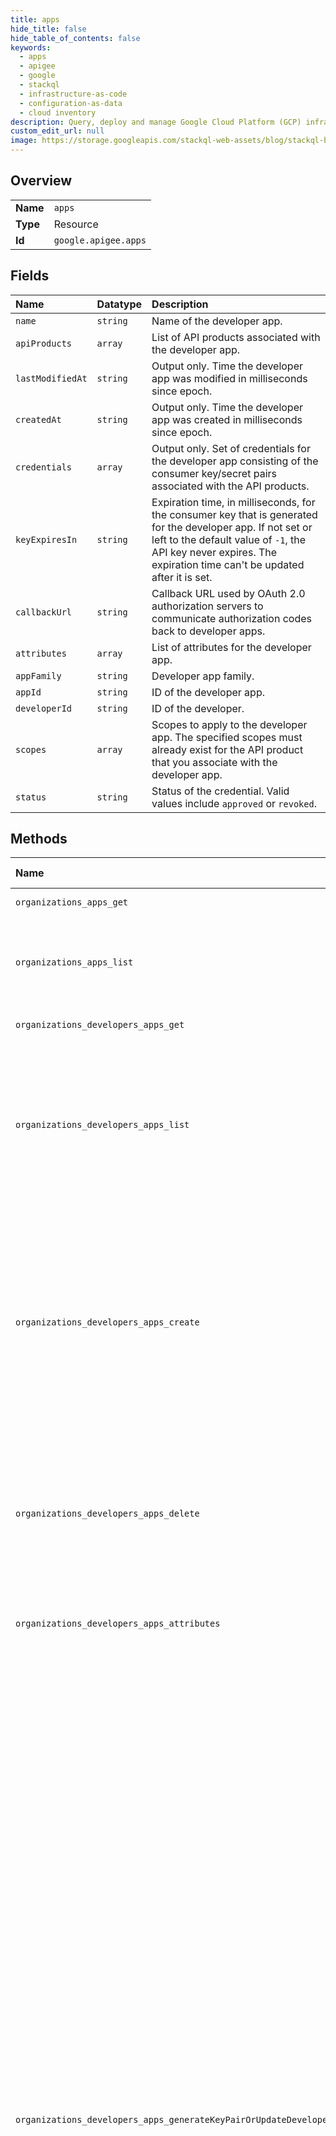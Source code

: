 ```yaml
---
title: apps
hide_title: false
hide_table_of_contents: false
keywords:
  - apps
  - apigee
  - google    
  - stackql
  - infrastructure-as-code
  - configuration-as-data
  - cloud inventory
description: Query, deploy and manage Google Cloud Platform (GCP) infrastructure and resources using SQL
custom_edit_url: null
image: https://storage.googleapis.com/stackql-web-assets/blog/stackql-blog-post-featured-image.png
---
```

  
    

## Overview
<table><tbody>
<tr><td><b>Name</b></td><td><code>apps</code></td></tr>
<tr><td><b>Type</b></td><td>Resource</td></tr>
<tr><td><b>Id</b></td><td><code>google.apigee.apps</code></td></tr>
</tbody></table>

## Fields
| Name | Datatype | Description |
|:-----|:---------|:------------|
| `name` | `string` | Name of the developer app. |
| `apiProducts` | `array` | List of API products associated with the developer app. |
| `lastModifiedAt` | `string` | Output only. Time the developer app was modified in milliseconds since epoch. |
| `createdAt` | `string` | Output only. Time the developer app was created in milliseconds since epoch. |
| `credentials` | `array` | Output only. Set of credentials for the developer app consisting of the consumer key/secret pairs associated with the API products. |
| `keyExpiresIn` | `string` | Expiration time, in milliseconds, for the consumer key that is generated for the developer app. If not set or left to the default value of `-1`, the API key never expires. The expiration time can't be updated after it is set. |
| `callbackUrl` | `string` | Callback URL used by OAuth 2.0 authorization servers to communicate authorization codes back to developer apps. |
| `attributes` | `array` | List of attributes for the developer app. |
| `appFamily` | `string` | Developer app family. |
| `appId` | `string` | ID of the developer app. |
| `developerId` | `string` | ID of the developer. |
| `scopes` | `array` | Scopes to apply to the developer app. The specified scopes must already exist for the API product that you associate with the developer app. |
| `status` | `string` | Status of the credential. Valid values include `approved` or `revoked`. |
## Methods
| Name | Accessible by | Required Params | Description |
|:-----|:--------------|:----------------|:------------|
| `organizations_apps_get` | `SELECT` | `appsId, organizationsId` | Gets the app profile for the specified app ID. |
| `organizations_apps_list` | `SELECT` | `organizationsId` | Lists IDs of apps within an organization that have the specified app status (approved or revoked) or are of the specified app type (developer or company). |
| `organizations_developers_apps_get` | `SELECT` | `appsId, developersId, organizationsId` | Returns the details for a developer app. |
| `organizations_developers_apps_list` | `SELECT` | `developersId, organizationsId` | Lists all apps created by a developer in an Apigee organization. Optionally, you can request an expanded view of the developer apps. A maximum of 100 developer apps are returned per API call. You can paginate the list of deveoper apps returned using the `startKey` and `count` query parameters. |
| `organizations_developers_apps_create` | `INSERT` | `developersId, organizationsId` | Creates an app associated with a developer. This API associates the developer app with the specified API product and auto-generates an API key for the app to use in calls to API proxies inside that API product. The `name` is the unique ID of the app that you can use in API calls. The `DisplayName` (set as an attribute) appears in the UI. If you don't set the `DisplayName` attribute, the `name` appears in the UI. |
| `organizations_developers_apps_delete` | `DELETE` | `appsId, developersId, organizationsId` | Deletes a developer app. **Note**: The delete operation is asynchronous. The developer app is deleted immediately, but its associated resources, such as app keys or access tokens, may take anywhere from a few seconds to a few minutes to be deleted. |
| `organizations_developers_apps_attributes` | `EXEC` | `appsId, developersId, organizationsId` | Updates attributes for a developer app. This API replaces the current attributes with those specified in the request. |
| `organizations_developers_apps_generateKeyPairOrUpdateDeveloperAppStatus` | `EXEC` | `appsId, developersId, organizationsId` | Manages access to a developer app by enabling you to: * Approve or revoke a developer app * Generate a new consumer key and secret for a developer app To approve or revoke a developer app, set the `action` query parameter to `approved` or `revoked`, respectively, and the `Content-Type` header to `application/octet-stream`. If a developer app is revoked, none of its API keys are valid for API calls even though the keys are still `approved`. If successful, the API call returns the following HTTP status code: `204 No Content` To generate a new consumer key and secret for a developer app, pass the new key/secret details. Rather than replace an existing key, this API generates a new key. In this case, multiple key pairs may be associated with a single developer app. Each key pair has an independent status (`approved` or `revoked`) and expiration time. Any approved, non-expired key can be used in an API call. For example, if you're using API key rotation, you can generate new keys with expiration times that overlap keys that are going to expire. You might also generate a new consumer key/secret if the security of the original key/secret is compromised. The `keyExpiresIn` property defines the expiration time for the API key in milliseconds. If you don't set this property or set it to `-1`, the API key never expires. **Notes**: * When generating a new key/secret, this API replaces the existing attributes, notes, and callback URLs with those specified in the request. Include or exclude any existing information that you want to retain or delete, respectively. * To migrate existing consumer keys and secrets to hybrid from another system, see the CreateDeveloperAppKey API. |
| `organizations_developers_apps_update` | `EXEC` | `appsId, developersId, organizationsId` | Updates the details for a developer app. In addition, you can add an API product to a developer app and automatically generate an API key for the app to use when calling APIs in the API product. If you want to use an existing API key for the API product, add the API product to the API key using the UpdateDeveloperAppKey API. Using this API, you cannot update the following: * App name as it is the primary key used to identify the app and cannot be changed. * Scopes associated with the app. Instead, use the ReplaceDeveloperAppKey API. This API replaces the existing attributes with those specified in the request. Include or exclude any existing attributes that you want to retain or delete, respectively. |
